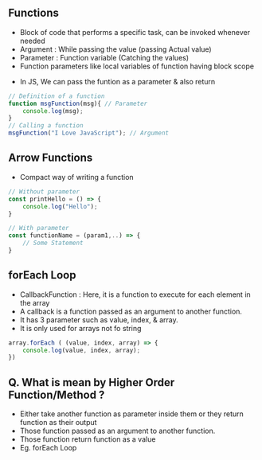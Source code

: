 ## Functions
- Block of code that performs a specific task, can be invoked whenever needed
- Argument : While passing the value (passing Actual value)
- Parameter : Function variable (Catching the values)
- Function parameters like local variables of function having block scope
* In JS, We can pass the funtion as a parameter & also return 
```js
// Definition of a function
function msgFunction(msg){ // Parameter
    console.log(msg);
}
// Calling a function
msgFunction("I Love JavaScript"); // Argument
```
## Arrow Functions
- Compact way of writing a function
```js
// Without parameter
const printHello = () => {
    console.log("Hello");
}

// With parameter
const functionName = (param1,..) => {
    // Some Statement
}
```
## forEach Loop
- CallbackFunction : Here, it is a function to execute for each element in the array
- A callback is a function passed as an argument to another function.
- It has 3 parameter such as value, index, & array.
- It is only used for arrays not fo string
```js
array.forEach ( (value, index, array) => {
    console.log(value, index, array);
})
```
## Q. What is mean by Higher Order Function/Method ?
- Either take another function as parameter inside them or they return function as their output 
- Those function passed as an argument to another function.
- Those function return function as a value
- Eg. forEach Loop